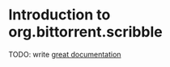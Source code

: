 # Introduction to org.bittorrent.scribble

TODO: write [great documentation](http://jacobian.org/writing/what-to-write/)
